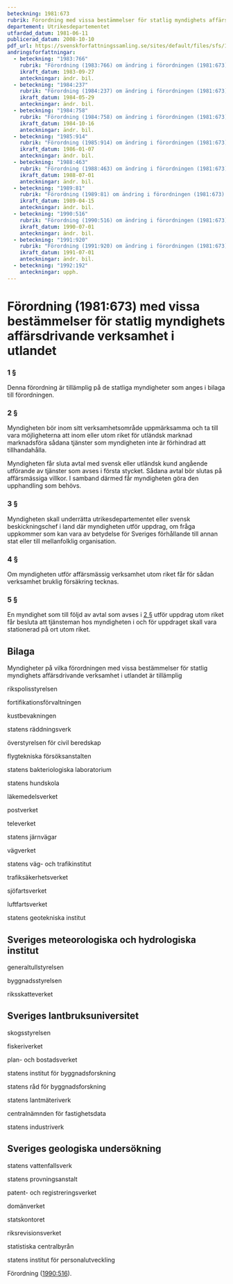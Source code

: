 ```yaml
---
beteckning: 1981:673
rubrik: Förordning med vissa bestämmelser för statlig myndighets affärsdrivande verksamhet i utlandet
departement: Utrikesdepartementet
utfardad_datum: 1981-06-11
publicerad_datum: 2008-10-10
pdf_url: https://svenskforfattningssamling.se/sites/default/files/sfs/1981-06/SFS1981-673.pdf
andringsforfattningar:
  - beteckning: "1983:766"
    rubrik: "Förordning (1983:766) om ändring i förordningen (1981:673) med vissa bestämmelser för statlig myndighets affärsdrivande verksamhet i utlandet"
    ikraft_datum: 1983-09-27
    anteckningar: ändr. bil.
  - beteckning: "1984:237"
    rubrik: "Förordning (1984:237) om ändring i förordningen (1981:673) med vissa bestämmelser för statlig myndighets affärsdrivande verksamhet i utlandet"
    ikraft_datum: 1984-05-29
    anteckningar: ändr. bil.
  - beteckning: "1984:758"
    rubrik: "Förordning (1984:758) om ändring i förordningen (1981:673) med vissa bestämmelser för statlig myndighets affärsdrivande verksamhet i utlandet"
    ikraft_datum: 1984-10-16
    anteckningar: ändr. bil.
  - beteckning: "1985:914"
    rubrik: "Förordning (1985:914) om ändring i förordningen (1981:673) med vissa bestämmelser för statlig myndighets affärsdrivande verksamhet i utlandet"
    ikraft_datum: 1986-01-07
    anteckningar: ändr. bil.
  - beteckning: "1988:463"
    rubrik: "Förordning (1988:463) om ändring i förordningen (1981:673) med vissa bestämmelser för statlig myndighets affärsdrivande verksamhet i utlandet"
    ikraft_datum: 1988-07-01
    anteckningar: ändr. bil.
  - beteckning: "1989:81"
    rubrik: "Förordning (1989:81) om ändring i förordningen (1981:673) med vissa bestämmelser för statlig myndighets affärsdrivande verksamhet i utlandet"
    ikraft_datum: 1989-04-15
    anteckningar: ändr. bil.
  - beteckning: "1990:516"
    rubrik: "Förordning (1990:516) om ändring i förordningen (1981:673) med vissa bestämmelser för statlig myndighets affärsdrivande verksamhet i utlandet"
    ikraft_datum: 1990-07-01
    anteckningar: ändr. bil.
  - beteckning: "1991:920"
    rubrik: "Förordning (1991:920) om ändring i förordningen (1981:673) med vissa bestämmelser för statlig myndighets affärsdrivande verksamhet i utlandet"
    ikraft_datum: 1991-07-01
    anteckningar: ändr. bil.
  - beteckning: "1992:192"
    anteckningar: upph.
---
```


# Förordning (1981:673) med vissa bestämmelser för statlig myndighets affärsdrivande verksamhet i utlandet

### 1 §

Denna förordning är tillämplig på de statliga myndigheter som anges i bilaga till förordningen.

### 2 §

Myndigheten bör inom sitt verksamhetsområde uppmärksamma och ta till vara möjligheterna att inom eller utom riket för utländsk marknad marknadsföra sådana tjänster som myndigheten inte är förhindrad att tillhandahålla.

Myndigheten får sluta avtal med svensk eller utländsk kund angående utförande av tjänster som avses i första stycket. Sådana avtal bör slutas på affärsmässiga villkor. I samband därmed får myndigheten göra den upphandling som behövs.

### 3 §

Myndigheten skall underrätta utrikesdepartementet eller svensk beskickningschef i land där myndigheten utför uppdrag, om fråga uppkommer som kan vara av betydelse för Sveriges förhållande till annan stat eller till mellanfolklig organisation.

### 4 §

Om myndigheten utför affärsmässig verksamhet utom riket får för sådan verksamhet bruklig försäkring tecknas.

### 5 §

En myndighet som till följd av avtal som avses i [2 §](#2) utför uppdrag utom riket får besluta att tjänsteman hos myndigheten i och för uppdraget skall vara stationerad på ort utom riket.

## Bilaga

Myndigheter på vilka förordningen med vissa bestämmelser för statlig myndighets affärsdrivande verksamhet i utlandet är tillämplig

rikspolisstyrelsen

fortifikationsförvaltningen

kustbevakningen

statens räddningsverk

överstyrelsen för civil beredskap

flygtekniska försöksanstalten

statens bakteriologiska laboratorium

statens hundskola

läkemedelsverket

postverket

televerket

statens järnvägar

vägverket

statens väg- och trafikinstitut

trafiksäkerhetsverket

sjöfartsverket

luftfartsverket

statens geotekniska institut

## Sveriges meteorologiska och hydrologiska institut

generaltullstyrelsen

byggnadsstyrelsen

riksskatteverket

## Sveriges lantbruksuniversitet

skogsstyrelsen

fiskeriverket

plan- och bostadsverket

statens institut för byggnadsforskning

statens råd för byggnadsforskning

statens lantmäteriverk

centralnämnden för fastighetsdata

statens industriverk

## Sveriges geologiska undersökning

statens vattenfallsverk

statens provningsanstalt

patent- och registreringsverket

domänverket

statskontoret

riksrevisionsverket

statistiska centralbyrån

statens institut för personalutveckling

Förordning ([1990:516](https://selex.se/eli/sfs/1990/516)).